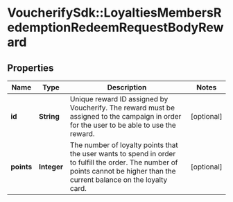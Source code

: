 # VoucherifySdk::LoyaltiesMembersRedemptionRedeemRequestBodyReward

## Properties

| Name | Type | Description | Notes |
| ---- | ---- | ----------- | ----- |
| **id** | **String** | Unique reward ID assigned by Voucherify. The reward must be assigned to the campaign in order for the user to be able to use the reward. | [optional] |
| **points** | **Integer** | The number of loyalty points that the user wants to spend in order to fulfill the order. The number of points cannot be higher than the current balance on the loyalty card. | [optional] |


